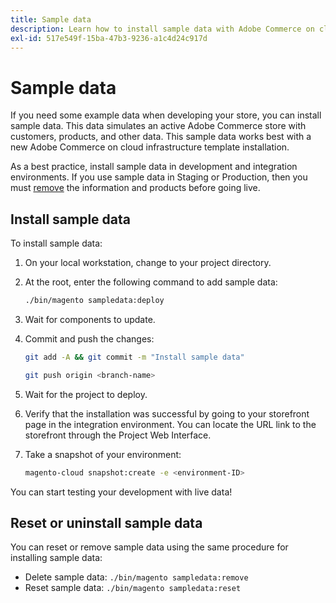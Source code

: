 ```yaml
---
title: Sample data
description: Learn how to install sample data with Adobe Commerce on cloud infrastructure.
exl-id: 517e549f-15ba-47b3-9236-a1c4d24c917d
---
```

# Sample data

If you need some example data when developing your store, you can install sample data. This data simulates an active Adobe Commerce store with customers, products, and other data. This sample data works best with a new Adobe Commerce on cloud infrastructure template installation.

As a best practice, install sample data in development and integration environments. If you use sample data in Staging or Production, then you must [remove](#reset-or-uninstall-sample-data) the information and products before going live.

## Install sample data

To install sample data:

1. On your local workstation, change to your project directory.

1. At the root, enter the following command to add sample data:

   ```bash
   ./bin/magento sampledata:deploy
   ```

1. Wait for components to update.

1. Commit and push the changes:

   ```bash
   git add -A && git commit -m "Install sample data"
   ```

   ```bash
   git push origin <branch-name>
   ```

1. Wait for the project to deploy.

1. Verify that the installation was successful by going to your storefront page in the integration environment. You can locate the URL link to the storefront through the Project Web Interface.

1. Take a snapshot of your environment:

   ```bash
   magento-cloud snapshot:create -e <environment-ID>
   ```

You can start testing your development with live data!

## Reset or uninstall sample data

You can reset or remove sample data using the same procedure for installing sample data:

- Delete sample data: `./bin/magento sampledata:remove`
- Reset sample data: `./bin/magento sampledata:reset`
